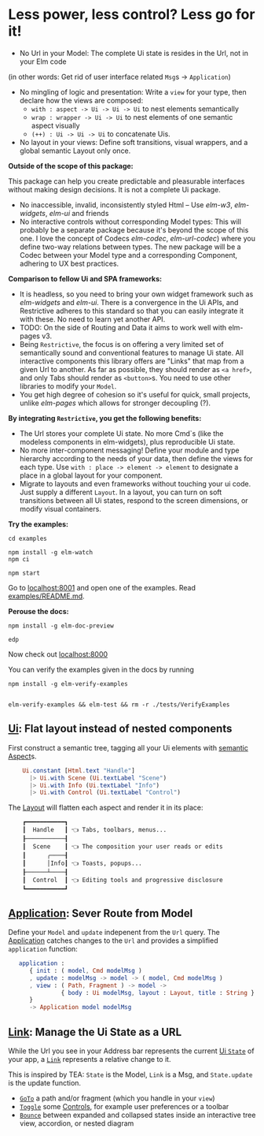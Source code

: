 # Less power, less control? Less go for it!

- No Url in your Model: The complete Ui state is resides in the Url, not in your Elm code

(in other words: Get rid of user interface related `Msg`s
-> `Application`)

- No mingling of logic and presentation: Write a `view` for your type, then declare how the views are composed: 
  - `with : aspect -> Ui -> Ui -> Ui` to nest elements semantically
  - `wrap : wrapper -> Ui -> Ui` to nest elements of one semantic aspect visually
  - `(++) : Ui -> Ui -> Ui` to concatenate Uis. 
- No layout in your views: Define soft transitions, visual wrappers, and a global semantic Layout only once.

**Outside of the scope of this package:**

This package can help you create predictable and pleasurable interfaces without making design decisions. It is not a complete Ui package.

- No inaccessible, invalid, inconsistently styled Html – Use _elm-w3_, _elm-widgets_, _elm-ui_ and friends
- No interactive controls without corresponding Model types: This will probably be a separate package because it's beyond the scope of this one. I love
  the concept of Codecs _elm-codec_, _elm-url-codec_) where you define two-way relations between types. 
  The new package will be a Codec between your Model type and a corresponding Component, adhering to UX best practices.

**Comparison to fellow Ui and SPA frameworks:**

- It is headless, so you need to bring your own widget framework such as _elm-widgets_ and _elm-ui_.
  There is a convergence in the Ui APIs, and Restrictive adheres to this standard so that you can easily
  integrate it with these. No need to learn yet another API.
- TODO: On the side of Routing and Data it aims to work well with elm-pages v3.
- Being `Restrictive`, the focus is on offering a very limited set of semantically sound and conventional features to manage Ui state. 
  All interactive components this library offers are "Links" that map from a given Url to another. As far as possible, they should
  render as `<a href>`, and only Tabs should render as `<button>`s. You need to use other libraries to modify your `Model`.
- You get high degree of cohesion so it's useful for quick, small projects, unlike _elm-pages_ which allows for stronger decoupling (?).

**By integrating `Restrictive`, you get the following benefits:**

- The Url stores your complete Ui state. No more Cmd`s (like the modeless components in elm-widgets), plus reproducible Ui state.
- No more inter-component messaging! Define your module and type hierarchy according to the needs of your data, then define the
  views for each type. Use `with : place -> element -> element` to designate a place in a global layout for your component.
- Migrate to layouts and even frameworks without touching your ui code. Just supply a different `Layout`. In a layout, you can
  turn on soft transitions between all Ui states, respond to the screen dimensions, or modify visual containers.

**Try the examples:**
```shell
cd examples

npm install -g elm-watch
npm ci

npm start
```

Go to [localhost:8001](http://localhost:8001/) and open one of the examples.
Read [examples/README.md](examples/README.md).

**Perouse the docs:**
```shell
npm install -g elm-doc-preview

edp
```

Now check out [localhost:8000](http://localhost:8000/)

You can verify the examples given in the docs by running

```shell
npm install -g elm-verify-examples


elm-verify-examples && elm-test && rm -r ./tests/VerifyExamples
```






## [Ui](Ui): Flat layout instead of nested components

First construct a semantic tree, tagging all your Ui elements with [semantic Aspect](Ui.Layout.Aspect)s. 

```elm
    Ui.constant [Html.text "Handle"]
      |> Ui.with Scene (Ui.textLabel "Scene")
      |> Ui.with Info (Ui.textLabel "Info")
      |> Ui.with Control (Ui.textLabel "Control")
```

The [Layout](Ui.Layout#view) will flatten each aspect and render it in its place:

```
    ┏━━━━━━━━━━━┓
    ┃  Handle   ┃ 👈 Tabs, toolbars, menus...
    ┠───────────┨
    ┃  Scene    ┃ 👈 The composition your user reads or edits
    ┃      ╭────┨
    ┃      │Info┃ 👈 Toasts, popups...
    ┠──────┴────┨
    ┃  Control  ┃ 👈 Editing tools and progressive disclosure
    ┗━━━━━━━━━━━┛
```


## [Application](Ui.Application): Sever Route from Model

Define your `Model` and `update` indepenent from the `Url` query.
The [Application](Ui.Application) catches changes to the `Url` and provides a simplified `application` function:

```elm
   application :
      { init : ( model, Cmd modelMsg )
      , update : modelMsg -> model -> ( model, Cmd modelMsg )
      , view : ( Path, Fragment ) -> model -> 
               { body : Ui modelMsg, layout : Layout, title : String }
      }
      -> Application model modelMsg
```

## [Link](Ui.Link): Manage the Ui State as a URL

While the Url you see in your Address bar represents the current [Ui `State`](Ui.State) of your app,
a [`Link`](Ui.Link#Link) represents a relative change to it.

This is inspired by TEA: `State` is the Model, `Link` is a Msg, and `State.update` is the update function. 

  - [`GoTo`](Ui.Link#toggle) a path and/or fragment (which you handle in your `view`)
  - [`Toggle`](Ui.Link#toggle) some [Controls](Ui.Layout.Aspect), for example user preferences or a toolbar
  - [`Bounce`](Ui.Link#bounce) between expanded and collapsed states inside an interactive tree view, accordion, or nested diagram

